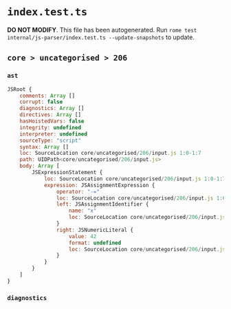 # `index.test.ts`

**DO NOT MODIFY**. This file has been autogenerated. Run `rome test internal/js-parser/index.test.ts --update-snapshots` to update.

## `core > uncategorised > 206`

### `ast`

```javascript
JSRoot {
	comments: Array []
	corrupt: false
	diagnostics: Array []
	directives: Array []
	hasHoistedVars: false
	integrity: undefined
	interpreter: undefined
	sourceType: "script"
	syntax: Array []
	loc: SourceLocation core/uncategorised/206/input.js 1:0-1:7
	path: UIDPath<core/uncategorised/206/input.js>
	body: Array [
		JSExpressionStatement {
			loc: SourceLocation core/uncategorised/206/input.js 1:0-1:7
			expression: JSAssignmentExpression {
				operator: "-="
				loc: SourceLocation core/uncategorised/206/input.js 1:0-1:7
				left: JSAssignmentIdentifier {
					name: "x"
					loc: SourceLocation core/uncategorised/206/input.js 1:0-1:1 (x)
				}
				right: JSNumericLiteral {
					value: 42
					format: undefined
					loc: SourceLocation core/uncategorised/206/input.js 1:5-1:7
				}
			}
		}
	]
}
```

### `diagnostics`

```

```
